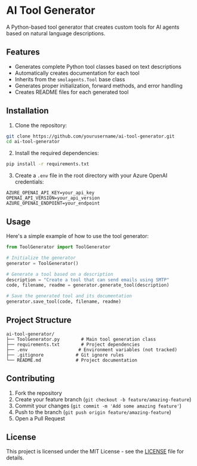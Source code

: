 # AI Tool Generator

A Python-based tool generator that creates custom tools for AI agents based on natural language descriptions.

## Features

- Generates complete Python tool classes based on text descriptions
- Automatically creates documentation for each tool
- Inherits from the `smolagents.Tool` base class
- Generates proper initialization, forward methods, and error handling
- Creates README files for each generated tool

## Installation

1. Clone the repository:
```bash
git clone https://github.com/yourusername/ai-tool-generator.git
cd ai-tool-generator
```

2. Install the required dependencies:
```bash
pip install -r requirements.txt
```

3. Create a `.env` file in the root directory with your Azure OpenAI credentials:
```
AZURE_OPENAI_API_KEY=your_api_key
OPENAI_API_VERSION=your_api_version
AZURE_OPENAI_ENDPOINT=your_endpoint
```

## Usage

Here's a simple example of how to use the tool generator:

```python
from ToolGenerator import ToolGenerator

# Initialize the generator
generator = ToolGenerator()

# Generate a tool based on a description
description = "Create a tool that can send emails using SMTP"
code, filename, readme = generator.generate_tool(description)

# Save the generated tool and its documentation
generator.save_tool(code, filename, readme)
```

## Project Structure

```
ai-tool-generator/
├── ToolGenerator.py        # Main tool generation class
├── requirements.txt        # Project dependencies
├── .env                   # Environment variables (not tracked)
├── .gitignore            # Git ignore rules
└── README.md             # Project documentation
```

## Contributing

1. Fork the repository
2. Create your feature branch (`git checkout -b feature/amazing-feature`)
3. Commit your changes (`git commit -m 'Add some amazing feature'`)
4. Push to the branch (`git push origin feature/amazing-feature`)
5. Open a Pull Request

## License

This project is licensed under the MIT License - see the [LICENSE](LICENSE) file for details. 